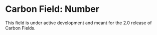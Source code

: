 # Carbon Field: Number

This field is under active development and meant for the 2.0 release of Carbon Fields.